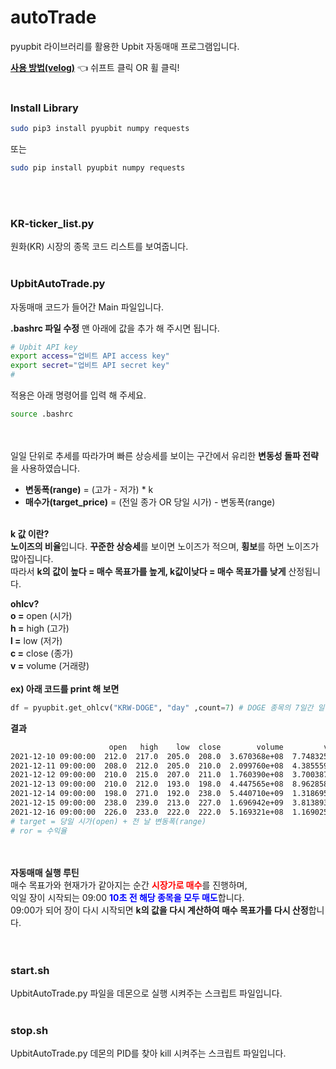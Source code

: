 # autoTrade
pyupbit 라이브러리를 활용한 Upbit 자동매매 프로그램입니다.

<a href="https://velog.io/@johoon815/series/%EB%B9%84%ED%8A%B8%EC%BD%94%EC%9D%B8-%EC%9E%90%EB%8F%99%EB%A7%A4%EB%A7%A4" target="_blank">**사용 방법(velog)**</a> 👈 쉬프트 클릭 OR 휠 클릭!
<br><br>
### Install Library
```bash
sudo pip3 install pyupbit numpy requests
```
또는
```bash
sudo pip install pyupbit numpy requests
```
<br><br>
### KR-ticker_list.py
원화(KR) 시장의 종목 코드 리스트를 보여줍니다.
<br><br>

### UpbitAutoTrade.py
자동매매 코드가 들어간 Main 파일입니다.<br>

**.bashrc 파일 수정**
맨 아래에 값을 추가 해 주시면 됩니다.
```bash
# Upbit API key
export access="업비트 API access key"
export secret="업비트 API secret key"
#
```
적용은 아래 명령어를 입력 해 주세요.
```bash
source .bashrc
```
<br><br>
일일 단위로 추세를 따라가며 빠른 상승세를 보이는 구간에서 유리한 **변동성 돌파 전략**을 사용하였습니다.

- **변동폭(range)** = (고가 - 저가) * k
- **매수가(target_price)** = (전일 종가 OR 당일 시가) - 변동폭(range)<br><br>

**k 값 이란?**<br>
**노이즈의 비율**입니다. **꾸준한 상승세**를 보이면 노이즈가 적으며, **횡보**를 하면 노이즈가 많아집니다.<br>
따라서 **k의 값이 높다 = 매수 목표가를 높게, k값이낮다 = 매수 목표가를 낮게** 산정됩니다.<br>

**ohlcv?**<br>
**o =** open (시가)<br>
**h =** high (고가)<br>
**l =** low (저가)<br>
**c =** close (종가)<br>
**v =** volume (거래량)<br><br>
**ex) 아래 코드를 print 해 보면**
```python
df = pyupbit.get_ohlcv("KRW-DOGE", "day" ,count=7) # DOGE 종목의 7일간 일봉 ohlcv를 구합니다.
```
**결과**
```bash
                      open   high    low  close        volume         value  range  target       ror
2021-12-10 09:00:00  212.0  217.0  205.0  208.0  3.670368e+08  7.748325e+10    1.2     NaN  1.000000
2021-12-11 09:00:00  208.0  212.0  205.0  210.0  2.099760e+08  4.385559e+10    0.7   209.2  0.004324
2021-12-12 09:00:00  210.0  215.0  207.0  211.0  1.760390e+08  3.700387e+10    0.8   210.7  0.001924
2021-12-13 09:00:00  210.0  212.0  193.0  198.0  4.447565e+08  8.962858e+10    1.9   210.8 -0.060221
2021-12-14 09:00:00  198.0  271.0  192.0  238.0  5.440710e+09  1.318695e+12    7.9   199.9  0.191095
2021-12-15 09:00:00  238.0  239.0  213.0  227.0  1.696942e+09  3.813893e+11    2.6   245.9  1.000000
2021-12-16 09:00:00  226.0  233.0  222.0  222.0  5.169321e+08  1.169025e+11    1.1   228.6 -0.028371
# target = 당일 시가(open) + 전 날 변동폭(range)
# ror = 수익율
```
<br><br>
**자동매매 실행 루틴** <br>
매수 목표가와 현재가가 같아지는 순간 <span style="color:red;">**시장가로 매수**</span>를 진행하며,<br>
익일 장이 시작되는 09:00 <span style="color:blue;">**10초 전 해당 종목을 모두 매도**</span>합니다.<br>
09:00가 되어 장이 다시 시작되면 **k의 값을 다시 계산하여 매수 목표가를 다시 산정**합니다.<br>
<br><br>

### start.sh
UpbitAutoTrade.py 파일을 데몬으로 실행 시켜주는 스크립트 파일입니다.
<br><br>

### stop.sh
UpbitAutoTrade.py 데몬의 PID를 찾아 kill 시켜주는 스크립트 파일입니다.
